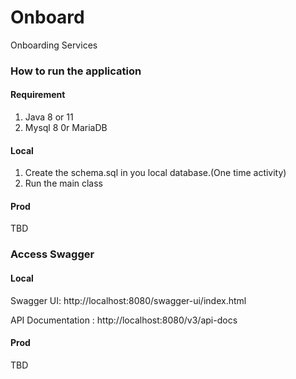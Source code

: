 # Onboard
Onboarding Services

### How to run the application
#### Requirement
1. Java 8 or 11
2. Mysql 8 0r MariaDB

#### Local
1. Create the schema.sql in you local database.(One time activity) 
2. Run the main class


#### Prod
TBD

### Access Swagger
#### Local
Swagger UI: http://localhost:8080/swagger-ui/index.html

API Documentation : http://localhost:8080/v3/api-docs

#### Prod
TBD